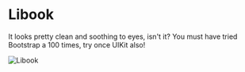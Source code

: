 # Libook
It looks pretty clean and soothing to eyes, isn't it? You must have tried Bootstrap a 100 times, try once UIKit also!

![Libook](https://user-images.githubusercontent.com/52995399/108485240-b9b80980-72c2-11eb-9a92-976f54655f54.gif)
